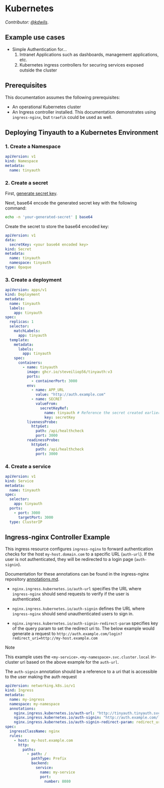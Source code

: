 # Kubernetes

_Contributor: [@kdwils](https://github.com/kdwils)_.

## Example use cases
- Simple Authentication for... 
    1. Intranet Applications such as dashboards, management applications, etc.
    2. Kubernetes ingress controllers for securing services exposed outside the cluster

## Prerequisites

This documentation assumes the following prerequisites:

* An operational Kubernetes cluster
* An Ingress controller installed. This documentation demonstrates using `ingress-nginx`, but `traefik` could be used as well.

## Deploying Tinyauth to a Kubernetes Environment

### 1. Create a Namespace
```yaml
apiVersion: v1
kind: Namespace
metadata:
  name: tinyauth
```

### 2. Create a secret

First, [generate secret key](#hidden-anchor).

Next, base64 encode the generated secret key with the following command:
```sh
echo -n 'your-generated-secret' | base64
```

Create the secret to store the base64 encoded key:

```yaml
apiVersion: v1
data:
  secretKey: <your base64 encoded key>
kind: Secret
metadata:
  name: tinyauth
  namespace: tinyauth
type: Opaque
```

### 3. Create a deployment

```yaml
apiVersion: apps/v1
kind: Deployment
metadata:
  name: tinyauth
  labels:
    app: tinyauth
spec:
  replicas: 1
  selector:
    matchLabels:
      app: tinyauth
  template:
    metadata:
      labels:
        app: tinyauth
    spec:
      containers:
        - name: tinyauth
          image: ghcr.io/steveiliop56/tinyauth:v3
          ports:
            - containerPort: 3000
          env:
            - name: APP_URL
              value: "http://auth.example.com"
            - name: SECRET
              valueFrom:
                secretKeyRef:
                  name: tinyauth # Reference the secret created earlier
                  key: secretKey
          livenessProbe:
            httpGet:
              path: /api/healthcheck
              port: 3000
          readinessProbe:
            httpGet:
              path: /api/healthcheck
              port: 3000
```

### 4. Create a service
```yaml
apiVersion: v1
kind: Service
metadata:
  name: tinyauth
spec:
  selector:
    app: tinyauth
  ports:
    - port: 3000
      targetPort: 3000
  type: ClusterIP
```

## Ingress-nginx Controller Example

This ingress resource configures `ingress-nginx` to forward authentication checks for the host `my-host.domain.com` to a specific URL (`auth-url`). If the user is not authenticated, they will be redirected to a login page (`auth-signin`).

Documentation for these annotations can be found in the ingress-nginx repository [annotations.md](https://github.com/kubernetes/ingress-nginx/blob/main/docs/user-guide/nginx-configuration/annotations.md#annotations).

- `nginx.ingress.kubernetes.io/auth-url` specifies the URL where `ingress-nginx` should send requests to verify if the user is authenticated.

- `nginx.ingress.kubernetes.io/auth-signin` defines the URL where `ingress-nginx` should send unauthenticated users to sign in.

- `nginx.ingress.kubernetes.io/auth-signin-redirect-param` specifies key of the query param to set the redirect uri to. The below example would generate a request to `http://auth.example.com/login?redirect_uri=http://my-host.example.com`

> [!NOTE]
> This example uses the `<my-service>.<my-namespace>.svc.cluster.local` in-cluster uri based on the above example for the `auth-url`.
>
> The `auth-signin` annotation should be a reference to a uri that is accessible to the user making the auth request

```yaml
apiVersion: networking.k8s.io/v1
kind: Ingress
metadata:
  name: my-ingress
  namespace: my-namespace
  annotations:
    nginx.ingress.kubernetes.io/auth-url: "http://tinyauth.tinyauth.svc.cluster.local:3000/api/auth/nginx"
    nginx.ingress.kubernetes.io/auth-signin: "http://auth.example.com/login"
    nginx.ingress.kubernetes.io/auth-signin-redirect-param: redirect_uri
spec:
  ingressClassName: nginx
  rules:
    - host: my-host.example.com
      http:
        paths:
          - path: /
            pathType: Prefix
            backend:
              service:
                name: my-service
                port:
                  number: 8080
```